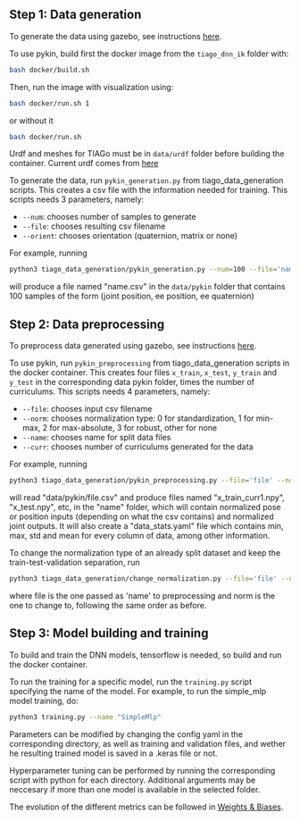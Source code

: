 
## Step 1: Data generation
To generate the data using gazebo, see instructions [here](tiago_data_generation/gazebo_data_generation/datagen_info.md).

To use pykin, build first the docker image from the `tiago_dnn_ik` folder with:
```bash
bash docker/build.sh
```
Then, run the image with visualization using:
```bash
bash docker/run.sh 1
```
or without it
```bash
bash docker/run.sh
```
Urdf and meshes for TIAGo must be in `data/urdf` folder before building the container. Current urdf comes from [here](https://gitioc.upc.edu/rostutorials/ktmpb/-/blob/d9caa6ef59ffe14d557de47f60590e62d4cf4efa/demos/models/robots/tiago/)

To generate the data, run `pykin_generation.py` from tiago_data_generation scripts. This creates a csv file with the information needed for training.
This scripts needs 3 parameters, namely:
- `--num`: chooses number of samples to generate
- `--file`: chooses resulting csv filename
- `--orient`: chooses orientation (quaternion, matrix or none)

For example, running
```bash
python3 tiago_data_generation/pykin_generation.py --num=100 --file='name' --orient='quaternion'
```
will produce a file named "name.csv" in the `data/pykin` folder that contains 100 samples of the form (joint position, ee position, ee quaternion)

## Step 2: Data preprocessing
To preprocess data generated using gazebo, see instructions [here](tiago_data_generation/datagen_info.md).

To use pykin, run `pykin_preprocessing` from tiago_data_generation scripts in the docker container. This creates four files `x_train`, `x_test`, `y_train` and `y_test` in the corresponding data pykin folder, times the number of curriculums. This scripts needs 4 parameters, namely:
- `--file`: chooses input csv filename
- `--norm`: chooses normalization type: 0 for standardization, 1 for min-max, 2 for max-absolute, 3 for robust, other for none
- `--name`: chooses name for split data files
- `--curr`: chooses number of curriculums generated for the data

For example, running
```bash
python3 tiago_data_generation/pykin_preprocessing.py --file='file' --norm=1 --name='name' --curr=1
```
will read "data/pykin/file.csv" and produce files named "x_train_curr1.npy", "x_test.npy", etc, in the "name" folder, which will contain normalized pose or position inputs (depending on what the csv contains) and normalized joint outputs. It will also create a "data_stats.yaml" file which contains min, max, std and mean for every column of data, among other information.

To change the normalization type of an already split dataset and keep the train-test-validation separation, run
```bash
python3 tiago_data_generation/change_normalization.py --file='file' --norm=1
```
where file is the one passed as 'name' to preprocessing and norm is the one to change to, following the same order as before.

## Step 3: Model building and training
To build and train the DNN models, tensorflow is needed, so build and run the docker container. 

To run the training for a specific model, run the `training.py` script specifying the name of the model. For example, to run the simple_mlp model training, do:
```bash
python3 training.py --name "SimpleMlp"
```

Parameters can be modified by changing the config yaml in the corresponding directory, as well as training and validation files, and wether he resulting trained model is saved in a .keras file or not.

Hyperparameter tuning can be performed by running the corresponding script with python for each directory. Additional arguments may be neccesary if more than one model is available in the selected folder.

The evolution of the different metrics can be followed in [Weights & Biases](https://wandb.ai/100518472/tiago_ik?nw=nwuser100518472).
